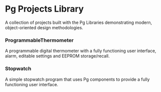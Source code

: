 # Pg Projects Library
A collection of projects built with the Pg Libraries demonstrating modern, object-oriented design methodologies. 

### ProgrammableThermometer
A programmable digital thermometer with a fully functioning user interface, alarm, editable settings and EEPROM storage/recall.

### Stopwatch
A simple stopwatch program that uses Pg components to provide a fully functioning user interface.
